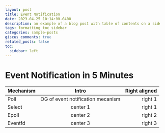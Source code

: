 ```yaml
---
layout: post
title: Event Notification
date: 2023-04-25 10:14:00-0400
description: an example of a blog post with table of contents on a sidebar
tags: formatting toc sidebar
categories: sample-posts
giscus_comments: true
related_posts: false
toc:
  sidebar: left
---
```


# Event Notification in 5 Minutes

| Mechanism | Intro | Right aligned |
| :----------- | :------------: | ------------: |
| Poll       |    OG of event notification mecanism    |       right 1 |
| Select       |    center 1    |       right 1 |
| Epoll       |    center 2    |       right 2 |
| Eventfd       |    center 3    |       right 3 |